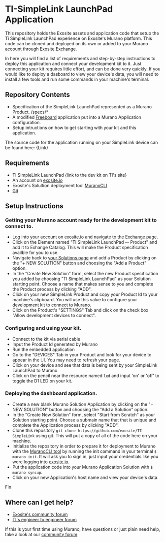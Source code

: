 # TI-SimpleLink LaunchPad Application
This repository holds the Exosite assets and application code that setup the Ti SimpleLink LaunchPad experience on Exosite's Murano platform. This code can be cloned and deployed on its own or added to your Murano account through [Exosite Exchange](https://www.exosite.io/business/exchange/catalog#/?_k=dnrhld).

In here you will find a list of requirements and step-by-step instructions to deploy this application and connect your development kit to it. Just connecting your kit requires little effort, and can be done very quickly. If you would like to deploy a dasboard to view your device's data, you will need to install a few tools and run some commands in your machine's terminal.

## Repository Contents

* Specification of the SimpleLink LaunchPad represented as a Murano Product. /specs/*
* A modified [Freeboard](https://freeboard.io) application put into a Murano Application configuration.
* Setup intructions on how to get starting with your kit and this application.

The source code for the application running on your SimpleLink device can be found here: {Link}

## Requirements

* TI SimpleLink LaunchPad {link to the dev kit on TI's site}
* An account on [exosite.io](https://exosite.io)
* Exosite's Solultion deployment tool [MuranoCLI](https://github.com/exosite/muranocli)
* [Git](https://git-scm.com/)

## Setup Instructions

### Getting your Murano account ready for the development kit to connect to.

* Log into your account on [exosite.io](https://exosite.io) and navigate to [the Exchange page](https://www.exosite.io/business/exchange/catalog).
* Click on the Element named "TI SimpleLink LaunchPad -- Product" and add it to Exhange Catalog. This will make the Product specification availble for you to use.
* Navigate back to [your Solutions page](https://www.exosite.io/business/solutions) and add a Product by clicking on the "+ NEW SOLUTION" button and choosing the "Add a Product" option.
* In the "Create New Solution" form, select the new Product specification you added by choosing "TI SimpleLink LaunchPad" as your Solution starting point. Choose a name that makes sense to you and complete the Product process by clicking "ADD".
* Click on your new SimpleLink Product and copy your Product Id to your machine's clipboard. You will use this value to configure your development kit to connect to Murano.
* Click on the Product's "SETTINGS" Tab and click on the check box "Allow development devices to connect".

### Configuring and using your kit.

* Connect to the kit via serial cable
* Input the Product Id generated by Murano
* Run the embedded application
* Go to the "DEVICES" Tab in your Product and look for your device to appear in the UI. You may need to refresh your page.
* Click on your device and see that data is being sent by your SimpleLink LaunchPad to Murano.
* Click on the pencil near the resource named ```led``` and input 'on' or 'off' to toggle the D1 LED on your kit.

### Deploying the dashboard application.

* Create a new blank Murano Solution Application by clicking on the "+ NEW SOLUTION" button and choosing the "Add a Solution" option.
* In the "Create New Solution" form, select "Start from Scratch" as your Solution starting point. Choose a submain name that that is unique and complete the Application process by clicking "ADD".
* Clone this repository ```git clone https://github.com/exosite/TI-SimpleLink``` using git. This will put a copy of all of the code here on your machine.
* Initialize the repository in order to prepare it for deployment to Murano with the [MuranoCLI tool](https://github.com/exosite/muranocli) by running the init command in your terminal ```$ murano init```. It will ask you to sign in, just input your credentials like you were logging into [exosite.io](https://exosite.io).
* Put the application code into your Murano Application Solution with ```$ murano syncup```.
* Click on your new Application's host name and view your device's data.

Fin

## Where can I get help?

* [Exosite's community forum](https://community.exosite.com)
* [TI's engineer to engineer forum](https://e2e.ti.com/)

If this is your first time using Murano, have questions or just plain need help, take a look at our [community forum](https://community.exosite.com)